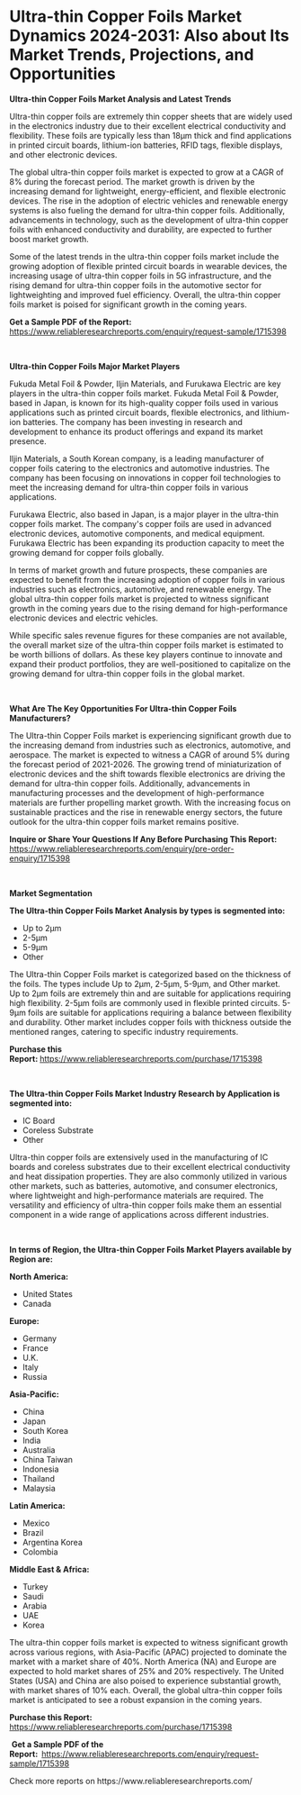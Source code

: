 <p><h1>Ultra-thin Copper Foils Market Dynamics 2024-2031: Also about Its Market Trends, Projections, and Opportunities</h1></p><p><strong>Ultra-thin Copper Foils Market Analysis and Latest Trends</strong></p>
<p><p>Ultra-thin copper foils are extremely thin copper sheets that are widely used in the electronics industry due to their excellent electrical conductivity and flexibility. These foils are typically less than 18µm thick and find applications in printed circuit boards, lithium-ion batteries, RFID tags, flexible displays, and other electronic devices.</p><p>The global ultra-thin copper foils market is expected to grow at a CAGR of 8% during the forecast period. The market growth is driven by the increasing demand for lightweight, energy-efficient, and flexible electronic devices. The rise in the adoption of electric vehicles and renewable energy systems is also fueling the demand for ultra-thin copper foils. Additionally, advancements in technology, such as the development of ultra-thin copper foils with enhanced conductivity and durability, are expected to further boost market growth.</p><p>Some of the latest trends in the ultra-thin copper foils market include the growing adoption of flexible printed circuit boards in wearable devices, the increasing usage of ultra-thin copper foils in 5G infrastructure, and the rising demand for ultra-thin copper foils in the automotive sector for lightweighting and improved fuel efficiency. Overall, the ultra-thin copper foils market is poised for significant growth in the coming years.</p></p>
<p><strong>Get a Sample PDF of the Report:&nbsp;</strong> <a href="https://www.reliableresearchreports.com/enquiry/request-sample/1715398">https://www.reliableresearchreports.com/enquiry/request-sample/1715398</a></p>
<p>&nbsp;</p>
<p><strong>Ultra-thin Copper Foils Major Market Players</strong></p>
<p><p>Fukuda Metal Foil & Powder, Iljin Materials, and Furukawa Electric are key players in the ultra-thin copper foils market. Fukuda Metal Foil & Powder, based in Japan, is known for its high-quality copper foils used in various applications such as printed circuit boards, flexible electronics, and lithium-ion batteries. The company has been investing in research and development to enhance its product offerings and expand its market presence.</p><p>Iljin Materials, a South Korean company, is a leading manufacturer of copper foils catering to the electronics and automotive industries. The company has been focusing on innovations in copper foil technologies to meet the increasing demand for ultra-thin copper foils in various applications.</p><p>Furukawa Electric, also based in Japan, is a major player in the ultra-thin copper foils market. The company's copper foils are used in advanced electronic devices, automotive components, and medical equipment. Furukawa Electric has been expanding its production capacity to meet the growing demand for copper foils globally.</p><p>In terms of market growth and future prospects, these companies are expected to benefit from the increasing adoption of copper foils in various industries such as electronics, automotive, and renewable energy. The global ultra-thin copper foils market is projected to witness significant growth in the coming years due to the rising demand for high-performance electronic devices and electric vehicles.</p><p>While specific sales revenue figures for these companies are not available, the overall market size of the ultra-thin copper foils market is estimated to be worth billions of dollars. As these key players continue to innovate and expand their product portfolios, they are well-positioned to capitalize on the growing demand for ultra-thin copper foils in the global market.</p></p>
<p>&nbsp;</p>
<p><strong>What Are The Key Opportunities For Ultra-thin Copper Foils Manufacturers?</strong></p>
<p><p>The Ultra-thin Copper Foils market is experiencing significant growth due to the increasing demand from industries such as electronics, automotive, and aerospace. The market is expected to witness a CAGR of around 5% during the forecast period of 2021-2026. The growing trend of miniaturization of electronic devices and the shift towards flexible electronics are driving the demand for ultra-thin copper foils. Additionally, advancements in manufacturing processes and the development of high-performance materials are further propelling market growth. With the increasing focus on sustainable practices and the rise in renewable energy sectors, the future outlook for the ultra-thin copper foils market remains positive.</p></p>
<p><strong>Inquire or Share Your Questions If Any Before Purchasing This Report:</strong> <a href="https://www.reliableresearchreports.com/enquiry/pre-order-enquiry/1715398">https://www.reliableresearchreports.com/enquiry/pre-order-enquiry/1715398</a></p>
<p>&nbsp;</p>
<p><strong>Market Segmentation</strong></p>
<p><strong>The Ultra-thin Copper Foils Market Analysis by types is segmented into:</strong></p>
<p><ul><li>Up to 2μm</li><li>2-5μm</li><li>5-9μm</li><li>Other</li></ul></p>
<p><p>The Ultra-thin Copper Foils market is categorized based on the thickness of the foils. The types include Up to 2μm, 2-5μm, 5-9μm, and Other market. Up to 2μm foils are extremely thin and are suitable for applications requiring high flexibility. 2-5μm foils are commonly used in flexible printed circuits. 5-9μm foils are suitable for applications requiring a balance between flexibility and durability. Other market includes copper foils with thickness outside the mentioned ranges, catering to specific industry requirements.</p></p>
<p><strong>Purchase this Report:&nbsp;</strong><a href="https://www.reliableresearchreports.com/purchase/1715398">https://www.reliableresearchreports.com/purchase/1715398</a></p>
<p>&nbsp;</p>
<p><strong>The Ultra-thin Copper Foils Market Industry Research by Application is segmented into:</strong></p>
<p><ul><li>IC Board</li><li>Coreless Substrate</li><li>Other</li></ul></p>
<p><p>Ultra-thin copper foils are extensively used in the manufacturing of IC boards and coreless substrates due to their excellent electrical conductivity and heat dissipation properties. They are also commonly utilized in various other markets, such as batteries, automotive, and consumer electronics, where lightweight and high-performance materials are required. The versatility and efficiency of ultra-thin copper foils make them an essential component in a wide range of applications across different industries.</p></p>
<p>&nbsp;</p>
<p><strong>In terms of Region, the Ultra-thin Copper Foils Market Players available by Region are:</strong></p>
<p>
    <p> <strong> North America: </strong>
        <ul>
            <li>United States</li>
            <li>Canada</li>
        </ul>
        </p> 
    <p> <strong> Europe: </strong>
        <ul>
            <li>Germany</li>
            <li>France</li>
            <li>U.K.</li>
            <li>Italy</li>
            <li>Russia</li>
        </ul>
        </p> 
    <p> <strong> Asia-Pacific: </strong>
        <ul>
            <li>China</li>
            <li>Japan</li>
            <li>South Korea</li>
            <li>India</li>
            <li>Australia</li>
            <li>China Taiwan</li>
            <li>Indonesia</li>
            <li>Thailand</li>
            <li>Malaysia</li>
        </ul>
        </p> 
    <p> <strong> Latin America: </strong>
        <ul>
            <li>Mexico</li>
            <li>Brazil</li>
            <li>Argentina Korea</li>
            <li>Colombia</li>
        </ul>
        </p> 
    <p> <strong> Middle East & Africa: </strong>
        <ul>
            <li>Turkey</li>
            <li>Saudi</li>
            <li>Arabia</li>
            <li>UAE</li>
            <li>Korea</li>
        </ul>
    </p>
    </p>
<p><p>The ultra-thin copper foils market is expected to witness significant growth across various regions, with Asia-Pacific (APAC) projected to dominate the market with a market share of 40%. North America (NA) and Europe are expected to hold market shares of 25% and 20% respectively. The United States (USA) and China are also poised to experience substantial growth, with market shares of 10% each. Overall, the global ultra-thin copper foils market is anticipated to see a robust expansion in the coming years.</p></p>
<p><strong>Purchase this Report: </strong><a href="https://www.reliableresearchreports.com/purchase/1715398">https://www.reliableresearchreports.com/purchase/1715398</a></p>
<p>&nbsp;<strong>Get a Sample PDF of the Report:&nbsp;&nbsp;</strong><a href="https://www.reliableresearchreports.com/enquiry/request-sample/1715398">https://www.reliableresearchreports.com/enquiry/request-sample/1715398</a></p>
<p><strong></strong></p>
<p>Check more reports on https://www.reliableresearchreports.com/</p>